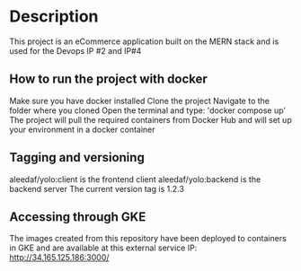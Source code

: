 # Description
This project is an eCommerce application built  on the MERN stack and is used for the Devops IP #2 and IP#4

## How to run the project with docker  
Make sure you have docker installed
Clone the project 
Navigate to the folder where you cloned
Open the terminal and type: 'docker compose up'
The project will pull the required containers from Docker Hub and will set up your environment in a docker container

## Tagging and versioning
aleedaf/yolo:client is the frontend client
aleedaf/yolo:backend is the backend server
The current version tag is 1.2.3

## Accessing through GKE
The images created from this repository have been deployed to containers in GKE and are available at this external service IP: http://34.165.125.186:3000/
